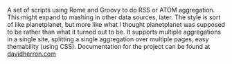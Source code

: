 A set of scripts using Rome and Groovy to do RSS or ATOM aggregation.  This might expand to mashing in other data sources, later.  The style is sort of like planetplanet, but more like what I thought planetplanet was supposed to be rather than what it turned out to be.  It supports multiple aggregations in a single site, splitting a single aggregation over multiple pages, easy themability (using CSS).  Documentation for the project can be found at [davidherron.com](http://davidherron.com/book-page/74-planet-planet-style-aggregator-written-groovy-using-rome)